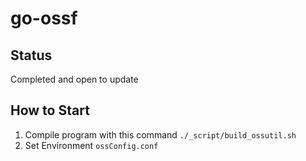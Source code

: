 # go-ossf

## Status

Completed and open to update

## How to Start

1. Compile program with this command ```./_script/build_ossutil.sh```
2. Set Environment ```ossConfig.conf```
